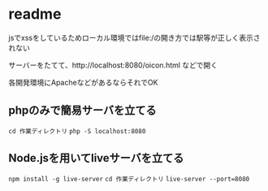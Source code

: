 # readme

jsでxssをしているためローカル環境ではfile:/の開き方では駅等が正しく表示されない

サーバーをたてて、http://localhost:8080/oicon.html などで開く

各開発環境にApacheなどがあるならそれでOK

## phpのみで簡易サーバを立てる
`cd 作業ディレクトリ`
`php -S localhost:8080`

## Node.jsを用いてliveサーバを立てる
`npm install -g live-server`
`cd 作業ディレクトリ`
`live-server --port=8080`
